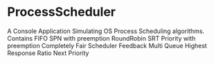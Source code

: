 ProcessScheduler
================

A Console Application Simulating OS Process Scheduling algorithms.
Contains 
  FIFO
  SPN with preemption
  RoundRobin
  SRT
  Priority with preemption
  Completely Fair Scheduler
  Feedback Multi Queue
  Highest Response Ratio Next
  Priority
